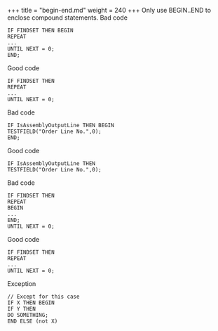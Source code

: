 +++
title = "begin-end.md"
weight = 240
+++
Only use BEGIN..END to enclose compound statements.
Bad code

    IF FINDSET THEN BEGIN
    REPEAT
    ...
    UNTIL NEXT = 0;
    END;

Good code

    IF FINDSET THEN
    REPEAT
    ...
    UNTIL NEXT = 0;

Bad code

    IF IsAssemblyOutputLine THEN BEGIN
    TESTFIELD("Order Line No.",0);
    END;

Good code

    IF IsAssemblyOutputLine THEN
    TESTFIELD("Order Line No.",0);

Bad code

    IF FINDSET THEN
    REPEAT
    BEGIN
    ...
    END;
    UNTIL NEXT = 0;

Good code

    IF FINDSET THEN
    REPEAT
    ...
    UNTIL NEXT = 0;

Exception

    // Except for this case
    IF X THEN BEGIN
    IF Y THEN 
    DO SOMETHING;
    END ELSE (not X)
